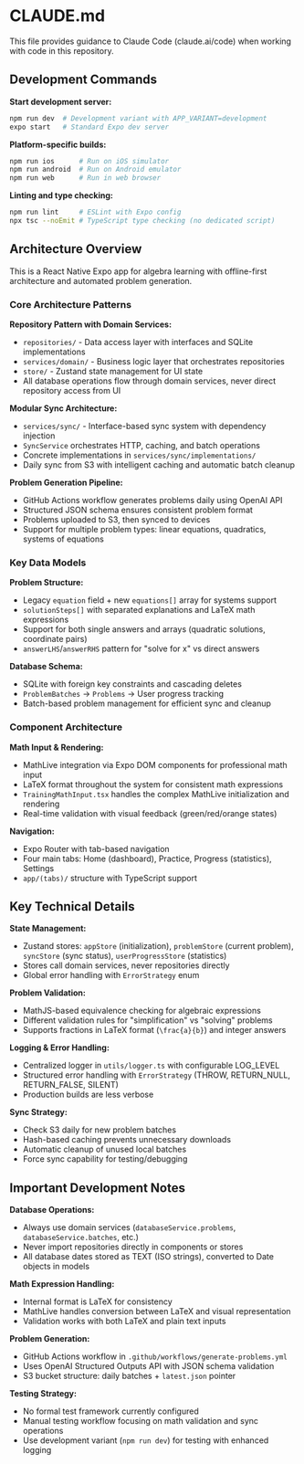 # CLAUDE.md

This file provides guidance to Claude Code (claude.ai/code) when working with code in this repository.

## Development Commands

**Start development server:**
```bash
npm run dev  # Development variant with APP_VARIANT=development
expo start   # Standard Expo dev server
```

**Platform-specific builds:**
```bash
npm run ios      # Run on iOS simulator
npm run android  # Run on Android emulator
npm run web      # Run in web browser
```

**Linting and type checking:**
```bash
npm run lint     # ESLint with Expo config
npx tsc --noEmit # TypeScript type checking (no dedicated script)
```

## Architecture Overview

This is a React Native Expo app for algebra learning with offline-first architecture and automated problem generation.

### Core Architecture Patterns

**Repository Pattern with Domain Services:**
- `repositories/` - Data access layer with interfaces and SQLite implementations
- `services/domain/` - Business logic layer that orchestrates repositories
- `store/` - Zustand state management for UI state
- All database operations flow through domain services, never direct repository access from UI

**Modular Sync Architecture:**
- `services/sync/` - Interface-based sync system with dependency injection
- `SyncService` orchestrates HTTP, caching, and batch operations
- Concrete implementations in `services/sync/implementations/`
- Daily sync from S3 with intelligent caching and automatic batch cleanup

**Problem Generation Pipeline:**
- GitHub Actions workflow generates problems daily using OpenAI API
- Structured JSON schema ensures consistent problem format
- Problems uploaded to S3, then synced to devices
- Support for multiple problem types: linear equations, quadratics, systems of equations

### Key Data Models

**Problem Structure:**
- Legacy `equation` field + new `equations[]` array for systems support
- `solutionSteps[]` with separated explanations and LaTeX math expressions
- Support for both single answers and arrays (quadratic solutions, coordinate pairs)
- `answerLHS`/`answerRHS` pattern for "solve for x" vs direct answers

**Database Schema:**
- SQLite with foreign key constraints and cascading deletes
- `ProblemBatches` → `Problems` → User progress tracking
- Batch-based problem management for efficient sync and cleanup

### Component Architecture

**Math Input & Rendering:**
- MathLive integration via Expo DOM components for professional math input
- LaTeX format throughout the system for consistent math expressions
- `TrainingMathInput.tsx` handles the complex MathLive initialization and rendering
- Real-time validation with visual feedback (green/red/orange states)

**Navigation:**
- Expo Router with tab-based navigation
- Four main tabs: Home (dashboard), Practice, Progress (statistics), Settings
- `app/(tabs)/` structure with TypeScript support

## Key Technical Details

**State Management:**
- Zustand stores: `appStore` (initialization), `problemStore` (current problem), `syncStore` (sync status), `userProgressStore` (statistics)
- Stores call domain services, never repositories directly
- Global error handling with `ErrorStrategy` enum

**Problem Validation:**
- MathJS-based equivalence checking for algebraic expressions
- Different validation rules for "simplification" vs "solving" problems
- Supports fractions in LaTeX format (`\frac{a}{b}`) and integer answers

**Logging & Error Handling:**
- Centralized logger in `utils/logger.ts` with configurable LOG_LEVEL
- Structured error handling with `ErrorStrategy` (THROW, RETURN_NULL, RETURN_FALSE, SILENT)
- Production builds are less verbose

**Sync Strategy:**
- Check S3 daily for new problem batches
- Hash-based caching prevents unnecessary downloads
- Automatic cleanup of unused local batches
- Force sync capability for testing/debugging

## Important Development Notes

**Database Operations:**
- Always use domain services (`databaseService.problems`, `databaseService.batches`, etc.)
- Never import repositories directly in components or stores
- All database dates stored as TEXT (ISO strings), converted to Date objects in models

**Math Expression Handling:**
- Internal format is LaTeX for consistency
- MathLive handles conversion between LaTeX and visual representation
- Validation works with both LaTeX and plain text inputs

**Problem Generation:**
- GitHub Actions workflow in `.github/workflows/generate-problems.yml`
- Uses OpenAI Structured Outputs API with JSON schema validation
- S3 bucket structure: daily batches + `latest.json` pointer

**Testing Strategy:**
- No formal test framework currently configured
- Manual testing workflow focusing on math validation and sync operations
- Use development variant (`npm run dev`) for testing with enhanced logging